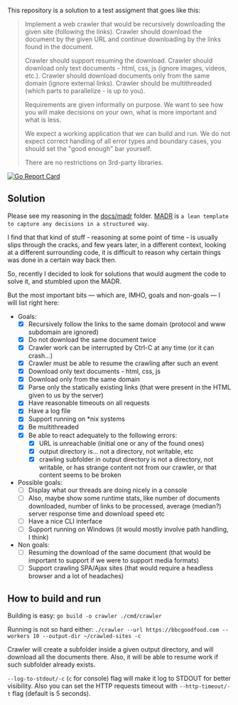 This repository is a solution to a test assigment that goes like this:

> Implement a web crawler that would be recursively downloading the given site (following the links).
> Crawler should download the document by the given URL and continue downloading by the links found in the document.
>
> Crawler should support resuming the download.
> Crawler should download only text documents - html, css, js (ignore images, videos, etc.).
> Crawler should download documents only from the same domain (ignore external links).
> Crawler should be multithreaded (which parts to parallelize - is up to you).
>
> Requirements are given informally on purpose.
> We want to see how you will make decisions on your own, what is more important and what is less.
>
> We expect a working application that we can build and run.
> We do not expect correct handling of all error types and boundary cases, you should set the "good enough" bar yourself.
>
> There are no restrictions on 3rd-party libraries.

[![Go Report Card](https://goreportcard.com/badge/github.com/skaurus/ta-site-crawler)](https://goreportcard.com/report/github.com/skaurus/ta-site-crawler)

## Solution

Please see my reasoning in the [docs/madr](docs/madr) folder.
[MADR](https://adr.github.io/madr/) is `a lean template to capture any decisions in a structured way`.

I find that that kind of stuff - reasoning at some point of time - is usually slips through the cracks, and few years later, in a different context, looking at a different surrounding code, it is difficult to reason why certain things was done in a certain way back then.

So, recently I decided to look for solutions that would augment the code to solve it, and stumbled upon the MADR.

But the most important bits — which are, IMHO, goals and non-goals — I will list right here:
- Goals:
  - [x] Recursively follow the links to the same domain (protocol and www subdomain are ignored)
  - [x] Do not download the same document twice
  - [x] Crawler work can be interrupted by Ctrl-C at any time (or it can crash...)
  - [x] Crawler must be able to resume the crawling after such an event
  - [x] Download only text documents - html, css, js
  - [x] Download only from the same domain
  - [x] Parse only the statically existing links (that were present in the HTML given to us by the server)
  - [x] Have reasonable timeouts on all requests
  - [x] Have a log file
  - [x] Support running on *nix systems
  - [x] Be multithreaded
  - [x] Be able to react adequately to the following errors:
    - [x] URL is unreachable (initial one or any of the found ones)
    - [x] output directory is... not a directory, not writable, etc
    - [x] crawling subfolder in output directory is not a directory, not writable, or has strange content not from our crawler, or that content seems to be broken
- Possible goals:
  - [ ] Display what our threads are doing nicely in a console
  - [ ] Also, maybe show some runtime stats, like number of documents downloaded, number of links to be processed, average (median?) server response time and download speed etc
  - [ ] Have a nice CLI interface
  - [ ] Support running on Windows (it would mostly involve path handling, I think)
- Non goals:
  - [ ] Resuming the download of the same document (that would be important to support if we were to support media formats)
  - [ ] Support crawling SPA/Ajax sites (that would require a headless browser and a lot of headaches)

## How to build and run

Building is easy:
`go build -o crawler ./cmd/crawler`

Running is not so hard either:
`./crawler --url https://bbcgoodfood.com --workers 10 --output-dir ~/crawled-sites -с`

Crawler will create a subfolder inside a given output directory, and will download all the documents there. Also, it will be able to resume work if such subfolder already exists.

`--log-to-stdout/-c` (`c` for console) flag will make it log to STDOUT for better visibility. Also you can set the HTTP requests timeout with `--http-timeout/-t` flag (default is 5 seconds).